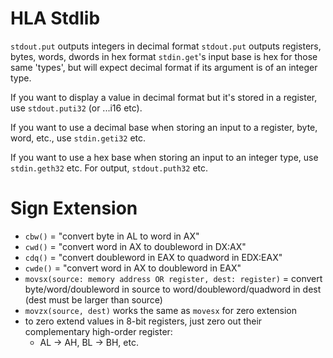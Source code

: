 # HLA Stdlib

`stdout.put` outputs integers in decimal format
`stdout.put` outputs registers, bytes, words, dwords in hex format
`stdin.get`'s input base is hex for those same 'types', but will expect decimal format if its argument is of an integer type.

If you want to display a value in decimal format but it's stored in a register, use `stdout.puti32` (or ...i16 etc).

If you want to use a decimal base when storing an input to a register, byte, word, etc., use `stdin.geti32` etc.

If you want to use a hex base when storing an input to an integer type, use `stdin.geth32` etc. For output, `stdout.puth32` etc.

# Sign Extension

- `cbw()` = "convert byte in AL to word in AX"
- `cwd()` = "convert word in AX to doubleword in DX:AX"
- `cdq()` = "convert doubleword in EAX to quadword in EDX:EAX"
- `cwde()` = "convert word in AX to doubleword in EAX"
- `movsx(source: memory address OR register, dest: register)` = convert byte/word/doubleword in source to word/doubleword/quadword in dest (dest must be larger than source)
- `movzx(source, dest)` works the same as `movesx` for zero extension
- to zero extend values in 8-bit registers, just zero out their complementary high-order register:
  - AL -> AH, BL -> BH, etc.
